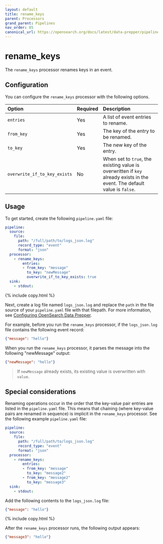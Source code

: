 ```yaml
---
layout: default
title: rename_keys
parent: Processors
grand_parent: Pipelines
nav_order: 85
canonical_url: https://opensearch.org/docs/latest/data-prepper/pipelines/configuration/processors/rename-keys/
---
```


# rename_keys

The `rename_keys` processor renames keys in an event.

## Configuration

You can configure the `rename_keys` processor with the following options.

| Option | Required | Description |
| :--- | :--- | :--- |
| `entries` | Yes | A list of event entries to rename. |
| `from_key` | Yes | The key of the entry to be renamed. |
| `to_key` | Yes | The new key of the entry. |
| `overwrite_if_to_key_exists` | No | When set to `true`, the existing value is overwritten if `key` already exists in the event. The default value is `false`. |

## Usage

To get started, create the following `pipeline.yaml` file:

```yaml
pipeline:
  source:
    file:
      path: "/full/path/to/logs_json.log"
      record_type: "event"
      format: "json"
  processor:
    - rename_keys:
        entries:
        - from_key: "message"
          to_key: "newMessage"
          overwrite_if_to_key_exists: true
  sink:
    - stdout:
```
{% include copy.html %}


Next, create a log file named `logs_json.log` and replace the `path` in the file source of your `pipeline.yaml` file with that filepath. For more information, see [Configuring OpenSearch Data Prepper]({{site.url}}{{site.baseurl}}/data-prepper/getting-started/#2-configuring-opensearch-data-prepper).

For example, before you run the `rename_keys` processor, if the `logs_json.log` file contains the following event record:

```json
{"message": "hello"}
```

When you run the `rename_keys` processor, it parses the message into the following "newMessage" output:

```json
{"newMessage": "hello"}
```

> If `newMessage` already exists, its existing value is overwritten with `value`.



## Special considerations

Renaming operations occur in the order that the key-value pair entries are listed in the `pipeline.yaml` file. This means that chaining (where key-value pairs are renamed in sequence) is implicit in the `rename_keys` processor. See the following example `pipeline.yaml` file:

```yaml
pipeline:
  source:
    file:
      path: "/full/path/to/logs_json.log"
      record_type: "event"
      format: "json"
  processor:
    - rename_keys:
        entries:
        - from_key: "message"
          to_key: "message2"
        - from_key: "message2"
          to_key: "message3"
  sink:
    - stdout:
```

Add the following contents to the `logs_json.log` file:

```json
{"message": "hello"}
```
{% include copy.html %}

After the `rename_keys` processor runs, the following output appears:

```json
{"message3": "hello"}
```